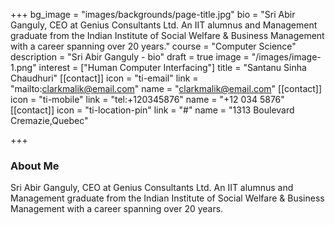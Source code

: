 +++
bg_image = "images/backgrounds/page-title.jpg"
bio = "Sri Abir Ganguly, CEO at Genius Consultants Ltd. An IIT alumnus and Management graduate from the Indian Institute of Social Welfare & Business Management with a career spanning over 20 years."
course = "Computer Science"
description = "Sri Abir Ganguly - bio"
draft = true
image = "/images/image-1.png"
interest = ["Human Computer Interfacing"]
title = "Santanu Sinha Chaudhuri"
[[contact]]
icon = "ti-email"
link = "mailto:clarkmalik@email.com"
name = "clarkmalik@email.com"
[[contact]]
icon = "ti-mobile"
link = "tel:+120345876"
name = "+12 034 5876"
[[contact]]
icon = "ti-location-pin"
link = "#"
name = "1313 Boulevard Cremazie,Quebec"

+++
### About Me

Sri Abir Ganguly, CEO at Genius Consultants Ltd. An IIT alumnus and Management graduate from the Indian Institute of Social Welfare & Business Management with a career spanning over 20 years.